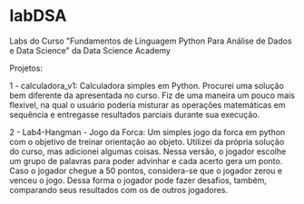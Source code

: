 # labDSA
Labs do Curso "Fundamentos de Linguagem Python Para Análise de Dados e Data Science" da Data Science Academy

Projetos:

1 - calculadora_v1: Calculadora simples em Python. Procurei uma solução bem diferente da apresentada no curso. Fiz de uma maneira um pouco mais flexivel, na qual o usuário poderia misturar as operações matemáticas em sequência e entregasse resultados parciais durante sua execução. 

2 - Lab4-Hangman - Jogo da Forca: Um simples jogo da forca em python com o objetivo de treinar orientação ao objeto. Utilizei da própria solução do curso, mas adicionei algumas coisas. Nessa versão, o jogador escolhe um grupo de palavras para poder advinhar e cada acerto gera um ponto. Caso o jogador chegue a 50 pontos, considera-se que o jogador zerou e venceu o jogo. Dessa forma o jogador pode fazer desafios, também, comparando seus resultados com os de outros jogadores.
